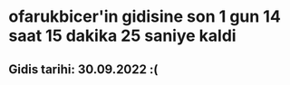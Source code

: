 # ofarukbicer'in gidisine son 1 gun 14 saat 15 dakika 25 saniye kaldi

## Gidis tarihi: 30.09.2022 :(